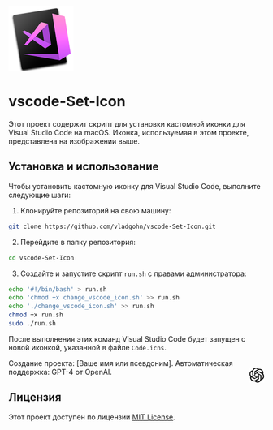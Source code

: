 <p align="left">
  <img src="./resouces/Code.png" width="128" alt="Иконка Visual Studio Code">
</p>

# vscode-Set-Icon

Этот проект содержит скрипт для установки кастомной иконки для Visual Studio Code на macOS. Иконка, используемая в этом проекте, представлена на изображении выше.

## Установка и использование

Чтобы установить кастомную иконку для Visual Studio Code, выполните следующие шаги:

1. Клонируйте репозиторий на свою машину:
```bash
git clone https://github.com/vladgohn/vscode-Set-Icon.git
```

2. Перейдите в папку репозитория:
```bash
cd vscode-Set-Icon
```
3. Создайте и запустите скрипт `run.sh` с правами администратора:
```bash
echo '#!/bin/bash' > run.sh
echo 'chmod +x change_vscode_icon.sh' >> run.sh
echo './change_vscode_icon.sh' >> run.sh
chmod +x run.sh
sudo ./run.sh
```
После выполнения этих команд Visual Studio Code будет запущен с новой иконкой, указанной в файле `Code.icns`.

Создание проекта: [Ваше имя или псевдоним]. Автоматическая поддержка: GPT-4 от OpenAI. <img align="right" width="30" height="30" src="./resouces/GPT4.svg">

## Лицензия
Этот проект доступен по лицензии [MIT License](./LICENSE).
